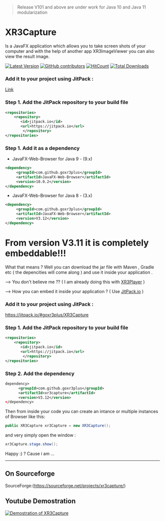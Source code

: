 > Release V101 and above are under work for Java 10 and Java 11 modularization 

# XR3Capture

Is a JavaFX application which allows you to take screen shots of your computer and with the help of another app XR3ImageViewer you can also view the result image.

[![Latest Version](https://img.shields.io/github/release/goxr3plus/XR3Capture.svg?style=flat-square)](https://github.com/goxr3plus/XR3Capture/releases)
[![GitHub contributors][contributors-image]][contributors-url]
[![HitCount](http://hits.dwyl.io/goxr3plus/XR3Capture.svg)](http://hits.dwyl.io/goxr3plus/XR3Capture)
[![Total Downloads](https://img.shields.io/github/downloads/goxr3plus/XR3Capture/total.svg)](https://github.com/goxr3plus/XR3Capture/releases)

[contributors-url]: https://github.com/goxr3plus/XR3Capture/graphs/contributors
[contributors-image]: https://img.shields.io/github/contributors/goxr3plus/XR3Capture.svg

[jitpack-url]: https://jitpack.io/#goxr3plus/XR3Capture

### Add it to your project using JitPack :

[Link][jitpack-url]

### Step 1. Add the JitPack repository to your build file
``` XML
<repositories>
	<repository>
	   <id>jitpack.io</id>
	   <url>https://jitpack.io</url>
        </repository>
</repositories>
```

### Step 1. Add it as a dependency

* JavaFX-Web-Browser for Java 9 - (9.x)

``` XML
<dependency>
	 <groupId>com.github.goxr3plus</groupId>
	 <artifactId>JavaFX-Web-Browser</artifactId>
	 <version>10.0.2</version>
</dependency>
```

* JavaFX-Web-Browser for Java 8 - (3.x)

``` XML
<dependency>
	 <groupId>com.github.goxr3plus</groupId>
	 <artifactId>JavaFX-Web-Browser</artifactId>
	 <version>V3.12</version>
</dependency>
```


# From version V3.11 it is completely embeddable!!!

What that means ? Well you can download the jar file with Maven , Gradle etc ( the depencities will come along ) and use it inside your application . 

--> You don't believe me ?? ( I am already doing this with [XR3Player](https://github.com/goxr3plus/XR3Player) ) 

--> How you can embed it inside your application ? ( Use [JitPack.io](https://jitpack.io/#goxr3plus/XR3Capture/V3.12) )

### Add it to your project using JitPack :

https://jitpack.io/#goxr3plus/XR3Capture

### Step 1. Add the JitPack repository to your build file
``` XML
<repositories>
	<repository>
	   <id>jitpack.io</id>
	   <url>https://jitpack.io</url>
        </repository>
</repositories>
```

###  Step 2. Add the dependency
``` XML
dependency>
	  <groupId>com.github.goxr3plus</groupId>
	  <artifactId>xr3capture</artifactId>
	  <version>V3.12</version>
</dependency>
```

Then from inside your code you can create an intance or multiple instances of Browser like this:

``` JAVA
public XR3Capture xr3Capture = new XR3Capture();
```

and very simply open the  window :

```JAVA
xr3Capture.stage.show();
```

Happy :) ?  Cause i am ...

---

## On Sourceforge
 SourceForge:(https://sourceforge.net/projects/xr3capture/)

## Youtube Demostration
[![Demostration of XR3Capture](http://img.youtube.com/vi/s4TGWYBdv0E/0.jpg)](https://www.youtube.com/watch?v=s4TGWYBdv0E)
